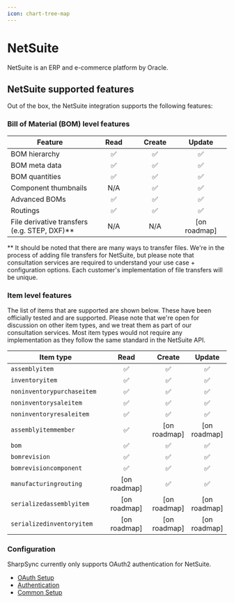 ```yaml
---
icon: chart-tree-map
---
```


# NetSuite

NetSuite is an ERP and e-commerce platform by Oracle.&#x20;

## NetSuite supported features

Out of the box, the NetSuite integration supports the following features:

### Bill of Material (BOM) level features

<table><thead><tr><th width="337.71875">Feature</th><th width="153.99609375" align="center">Read</th><th width="118" align="center">Create</th><th width="151.9921875" align="center">Update</th></tr></thead><tbody><tr><td>BOM hierarchy</td><td align="center"><span data-gb-custom-inline data-tag="emoji" data-code="2705">✅</span></td><td align="center"><span data-gb-custom-inline data-tag="emoji" data-code="2705">✅</span></td><td align="center"><span data-gb-custom-inline data-tag="emoji" data-code="2705">✅</span></td></tr><tr><td>BOM meta data</td><td align="center"><span data-gb-custom-inline data-tag="emoji" data-code="2705">✅</span></td><td align="center"><span data-gb-custom-inline data-tag="emoji" data-code="2705">✅</span></td><td align="center"><span data-gb-custom-inline data-tag="emoji" data-code="2705">✅</span></td></tr><tr><td>BOM quantities</td><td align="center"><span data-gb-custom-inline data-tag="emoji" data-code="2705">✅</span></td><td align="center"><span data-gb-custom-inline data-tag="emoji" data-code="2705">✅</span></td><td align="center"><span data-gb-custom-inline data-tag="emoji" data-code="2705">✅</span></td></tr><tr><td>Component thumbnails</td><td align="center">N/A</td><td align="center"><span data-gb-custom-inline data-tag="emoji" data-code="2705">✅</span></td><td align="center"><span data-gb-custom-inline data-tag="emoji" data-code="2705">✅</span></td></tr><tr><td>Advanced BOMs</td><td align="center"><span data-gb-custom-inline data-tag="emoji" data-code="2705">✅</span></td><td align="center"><span data-gb-custom-inline data-tag="emoji" data-code="2705">✅</span></td><td align="center"><span data-gb-custom-inline data-tag="emoji" data-code="2705">✅</span></td></tr><tr><td>Routings</td><td align="center"><span data-gb-custom-inline data-tag="emoji" data-code="2705">✅</span></td><td align="center"><span data-gb-custom-inline data-tag="emoji" data-code="2705">✅</span></td><td align="center"><span data-gb-custom-inline data-tag="emoji" data-code="2705">✅</span></td></tr><tr><td>File derivative transfers (e.g. STEP, DXF)**</td><td align="center">N/A</td><td align="center">N/A</td><td align="center">[on roadmap]</td></tr></tbody></table>

\*\* It should be noted that there are many ways to transfer files. We're in the process of adding file transfers for NetSuite, but please note that consultation services are required to understand your use case + configuration options. Each customer's implementation of file transfers will be unique.

### Item level features

The list of items that are supported are shown below. These have been officially tested and are supported. Please note that we're open for discussion on other item types, and we treat them as part of our consultation services. Most item types would not require any implementation as they follow the same standard in the NetSuite API.

<table><thead><tr><th width="260.75">Item type</th><th width="167.359375" align="center">Read</th><th align="center">Create</th><th align="center">Update</th></tr></thead><tbody><tr><td><code>assemblyitem</code></td><td align="center"><span data-gb-custom-inline data-tag="emoji" data-code="2705">✅</span></td><td align="center"><span data-gb-custom-inline data-tag="emoji" data-code="2705">✅</span></td><td align="center"><span data-gb-custom-inline data-tag="emoji" data-code="2705">✅</span></td></tr><tr><td><code>inventoryitem</code></td><td align="center"><span data-gb-custom-inline data-tag="emoji" data-code="2705">✅</span></td><td align="center"><span data-gb-custom-inline data-tag="emoji" data-code="2705">✅</span></td><td align="center"><span data-gb-custom-inline data-tag="emoji" data-code="2705">✅</span></td></tr><tr><td><code>noninventorypurchaseitem</code></td><td align="center"><span data-gb-custom-inline data-tag="emoji" data-code="2705">✅</span></td><td align="center"><span data-gb-custom-inline data-tag="emoji" data-code="2705">✅</span></td><td align="center"><span data-gb-custom-inline data-tag="emoji" data-code="2705">✅</span></td></tr><tr><td><code>noninventorysaleitem</code></td><td align="center"><span data-gb-custom-inline data-tag="emoji" data-code="2705">✅</span></td><td align="center"><span data-gb-custom-inline data-tag="emoji" data-code="2705">✅</span></td><td align="center"><span data-gb-custom-inline data-tag="emoji" data-code="2705">✅</span></td></tr><tr><td><code>noninventoryresaleitem</code></td><td align="center"><span data-gb-custom-inline data-tag="emoji" data-code="2705">✅</span></td><td align="center"><span data-gb-custom-inline data-tag="emoji" data-code="2705">✅</span></td><td align="center"><span data-gb-custom-inline data-tag="emoji" data-code="2705">✅</span></td></tr><tr><td><code>assemblyitemmember</code></td><td align="center"><span data-gb-custom-inline data-tag="emoji" data-code="2705">✅</span></td><td align="center">[on roadmap]</td><td align="center">[on roadmap]</td></tr><tr><td><code>bom</code></td><td align="center"><span data-gb-custom-inline data-tag="emoji" data-code="2705">✅</span></td><td align="center"><span data-gb-custom-inline data-tag="emoji" data-code="2705">✅</span></td><td align="center"><span data-gb-custom-inline data-tag="emoji" data-code="2705">✅</span></td></tr><tr><td><code>bomrevision</code></td><td align="center"><span data-gb-custom-inline data-tag="emoji" data-code="2705">✅</span></td><td align="center"><span data-gb-custom-inline data-tag="emoji" data-code="2705">✅</span></td><td align="center"><span data-gb-custom-inline data-tag="emoji" data-code="2705">✅</span></td></tr><tr><td><code>bomrevisioncomponent</code></td><td align="center"><span data-gb-custom-inline data-tag="emoji" data-code="2705">✅</span></td><td align="center"><span data-gb-custom-inline data-tag="emoji" data-code="2705">✅</span></td><td align="center"><span data-gb-custom-inline data-tag="emoji" data-code="2705">✅</span></td></tr><tr><td><code>manufacturingrouting</code></td><td align="center">[on roadmap]</td><td align="center"><span data-gb-custom-inline data-tag="emoji" data-code="2705">✅</span></td><td align="center"><span data-gb-custom-inline data-tag="emoji" data-code="2705">✅</span></td></tr><tr><td><code>serializedassemblyitem</code></td><td align="center">[on roadmap]</td><td align="center">[on roadmap]</td><td align="center">[on roadmap]</td></tr><tr><td><code>serializedinventoryitem</code></td><td align="center">[on roadmap]</td><td align="center">[on roadmap]</td><td align="center">[on roadmap]</td></tr></tbody></table>

### Configuration

SharpSync currently only supports OAuth2 authentication for NetSuite.

* [OAuth Setup](oauth-setup/)
* [Authentication](authentication-+-configuration.md)
* [Common Setup](common-setup/)

